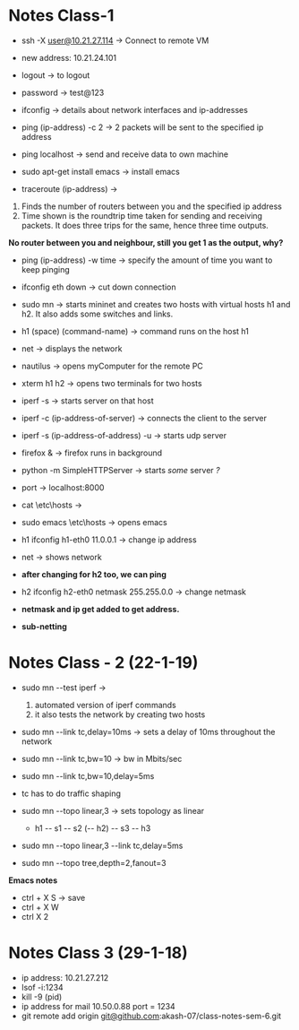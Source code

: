 # Notes Class-1

- ssh -X user@10.21.27.114 -> Connect to remote VM

- new address: 10.21.24.101

- logout -> to logout

- password -> test@123

- ifconfig -> details about network interfaces and ip-addresses

- ping (ip-address) -c 2 -> 2 packets will be sent to the specified ip address

- ping localhost -> send and receive data to own machine

- sudo apt-get install emacs -> install emacs

- traceroute (ip-address) ->
1. Finds the number of routers between you and the specified ip address
2. Time shown is the roundtrip time taken for sending and receiving packets. It does three trips for the same, hence three time outputs.

**No router between you and neighbour, still you get 1 as the output, why?**

- ping (ip-address) -w time  -> specify the amount of time you want to keep pinging

- ifconfig eth down -> cut down connection

- sudo mn -> starts mininet and creates two hosts with virtual hosts h1 and h2. It also adds some switches and links.

- h1 (space) (command-name) -> command runs on the host h1

- net -> displays the network

- nautilus -> opens myComputer for the remote PC

- xterm h1 h2 -> opens two terminals for two hosts

- iperf -s -> starts server on that host

- iperf -c (ip-address-of-server) -> connects the client to the server

- iperf -s (ip-address-of-address) -u -> starts udp server

- firefox & -> firefox runs in background

- python -m SimpleHTTPServer -> starts *some* server *?*

- port -> localhost:8000

- cat \etc\hosts ->

- sudo emacs \etc\hosts -> opens emacs

- h1 ifconfig h1-eth0 11.0.0.1 -> change ip address

- net -> shows network

- **after changing for h2 too, we can ping**

- h2 ifconfig h2-eth0 netmask 255.255.0.0 -> change netmask

- **netmask and ip get added to get address.**

- **sub-netting**

# Notes Class - 2 (22-1-19)

- sudo mn --test iperf ->
  1. automated version of iperf commands
  2. it also tests the network by creating two hosts

- sudo mn --link tc,delay=10ms -> sets a delay of 10ms throughout the network

- sudo mn --link tc,bw=10 -> bw in Mbits/sec
- sudo mn --link tc,bw=10,delay=5ms
- tc has to do traffic shaping
- sudo mn --topo linear,3 -> sets topology as linear

  - h1 -- s1 -- s2 (-- h2) -- s3 -- h3
- sudo mn --topo linear,3 --link tc,delay=5ms            
- sudo mn --topo tree,depth=2,fanout=3

**Emacs notes**

- ctrl + X S -> save
- ctrl + X W
- ctrl X 2

# Notes Class 3 (29-1-18)

- ip address: 10.21.27.212
- lsof -i:1234
- kill -9 (pid)
- ip address for mail 10.50.0.88 port = 1234
- git remote add origin git@github.com:akash-07/class-notes-sem-6.git
